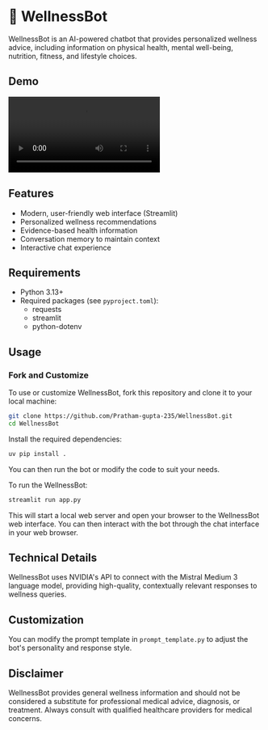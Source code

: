 # 🌿 WellnessBot

WellnessBot is an AI-powered chatbot that provides personalized wellness advice, including information on physical health, mental well-being, nutrition, fitness, and lifestyle choices.

## Demo

[<video controls src="Demo.mp4" title="Title"></video>](https://github.com/user-attachments/assets/fd4108ca-9143-4ab3-8c23-7e5573c212c1)

## Features

- Modern, user-friendly web interface (Streamlit)
- Personalized wellness recommendations
- Evidence-based health information
- Conversation memory to maintain context
- Interactive chat experience

## Requirements

- Python 3.13+
- Required packages (see `pyproject.toml`):
  - requests
  - streamlit
  - python-dotenv

## Usage

### Fork and Customize

To use or customize WellnessBot, fork this repository and clone it to your local machine:

```bash
git clone https://github.com/Pratham-gupta-235/WellnessBot.git
cd WellnessBot
```

Install the required dependencies:

```bash
uv pip install .
```
You can then run the bot or modify the code to suit your needs.

To run the WellnessBot:

```bash
streamlit run app.py
```

This will start a local web server and open your browser to the WellnessBot web interface. You can then interact with the bot through the chat interface in your web browser.

## Technical Details

WellnessBot uses NVIDIA's API to connect with the Mistral Medium 3 language model, providing high-quality, contextually relevant responses to wellness queries.

## Customization

You can modify the prompt template in `prompt_template.py` to adjust the bot's personality and response style.

## Disclaimer

WellnessBot provides general wellness information and should not be considered a substitute for professional medical advice, diagnosis, or treatment. Always consult with qualified healthcare providers for medical concerns.
